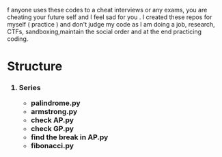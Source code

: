 f anyone uses these codes to a cheat interviews or any exams, you are cheating your future self and I feel sad for you . I created these repos for myself ( practice ) and don't judge my code as I am doing a job, research, CTFs, sandboxing,maintain the social order and at the end practicing coding.


<h1> Structure </h1>
<h3>
<ol>
<li> Series</li>
<ul>
<li> palindrome.py </li>
<li> armstrong.py </li>
<li> check AP.py </li>
<li> check GP.py </li>
<li> find the break in AP.py </li>
<li> fibonacci.py</li>
</ul>

</ol>
</h3>
